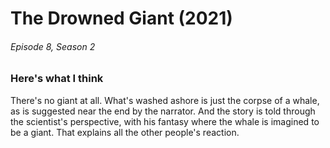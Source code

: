 # The Drowned Giant (2021)
###### Episode 8, Season 2

### Here's what I think

There's no giant at all. What's washed ashore is just the corpse of a whale, as is suggested near the end by the narrator. And the story is told through the scientist's perspective, with his fantasy where the whale is imagined to be a giant. That explains all the other people's reaction.
